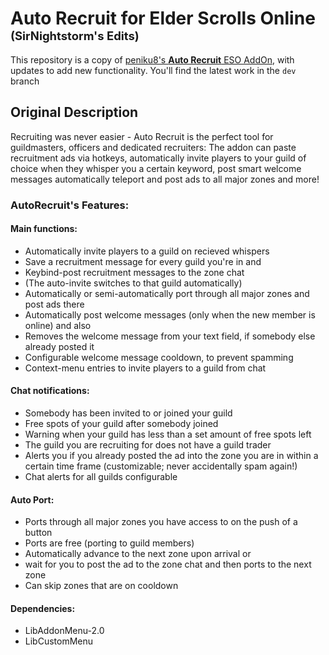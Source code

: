 # Auto Recruit for Elder Scrolls Online<br><span style="font-size: 66%">(SirNightstorm's Edits)</span>

This repository is a copy of [peniku8's **Auto Recruit** ESO AddOn](https://www.esoui.com/downloads/info2571-AutoRecruit.html), with updates to add new functionality. You'll find the latest work in the `dev` branch

## Original Description

Recruiting was never easier - Auto Recruit is the perfect tool for guildmasters, officers and dedicated recruiters:
The addon can paste recruitment ads via hotkeys, automatically invite players to your guild of choice when they whisper you a certain keyword, post smart welcome messages automatically teleport and post ads to all major zones and more!


### AutoRecruit's Features:

#### Main functions:

- Automatically invite players to a guild on recieved whispers
- Save a recruitment message for every guild you're in and
- Keybind-post recruitment messages to the zone chat
- (The auto-invite switches to that guild automatically)
- Automatically or semi-automatically port through all major zones and post ads there
- Automatically post welcome messages (only when the new member is online) and also
- Removes the welcome message from your text field, if somebody else already posted it
- Configurable welcome message cooldown, to prevent spamming
- Context-menu entries to invite players to a guild from chat

#### Chat notifications:

- Somebody has been invited to or joined your guild
- Free spots of your guild after somebody joined
- Warning when your guild has less than a set amount of free spots left
- The guild you are recruiting for does not have a guild trader
- Alerts you if you already posted the ad into the zone you are in within a certain time frame (customizable; never accidentally spam again!)
- Chat alerts for all guilds configurable

#### Auto Port:

- Ports through all major zones you have access to on the push of a button
- Ports are free (porting to guild members)
- Automatically advance to the next zone upon arrival or
- wait for you to post the ad to the zone chat and then ports to the next zone
- Can skip zones that are on cooldown

#### Dependencies:

- LibAddonMenu-2.0
- LibCustomMenu